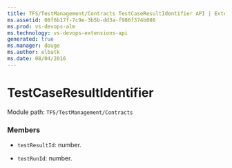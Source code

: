 ```yaml
---
title: TFS/TestManagement/Contracts TestCaseResultIdentifier API | Extensions for Visual Studio Team Services
ms.assetid: 08f6b17f-7c9e-3b5b-dd3a-f986f374b086
ms.prod: vs-devops-alm
ms.technology: vs-devops-extensions-api
generated: true
ms.manager: douge
ms.author: elbatk
ms.date: 08/04/2016
---
```


# TestCaseResultIdentifier

Module path: `TFS/TestManagement/Contracts`


### Members

* `testResultId`: number. 

* `testRunId`: number. 

